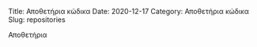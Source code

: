 Title: Αποθετήρια κώδικα
Date: 2020-12-17
Category: Αποθετήρια κώδικα
Slug:  repositories

Αποθετήρια
